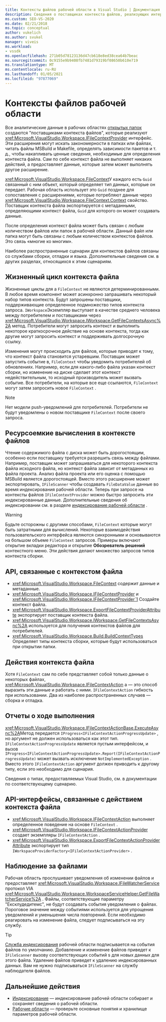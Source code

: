 ```yaml
---
title: Контексты файлов рабочей области в Visual Studio | Документация Майкрософт
description: Сведения о поставщиках контекста файлов, реализующих интерфейс Ифилеконтекстпровидер для поддержки аналитических сведений в рабочих областях с открытыми папками.
ms.custom: SEO-VS-2020
ms.date: 02/21/2018
ms.topic: conceptual
author: vukelich
ms.author: svukel
manager: viveis
ms.workload:
- vssdk
ms.openlocfilehash: 271b05d78123136d47cb618e8ed38cea64b7beac
ms.sourcegitcommit: 0c9155e9b9408fb7481d79319bf08650b610e719
ms.translationtype: MT
ms.contentlocale: ru-RU
ms.lasthandoff: 01/05/2021
ms.locfileid: "97877069"
---
```

# <a name="workspace-file-contexts"></a>Контексты файлов рабочей области

Все аналитические данные в рабочих областях [открытых папок](../ide/develop-code-in-visual-studio-without-projects-or-solutions.md) создаются "поставщиками контекста файлов", которые реализуют <xref:Microsoft.VisualStudio.Workspace.IFileContextProvider> интерфейс. Эти расширения могут искать закономерности в папках или файлах, читать файлы MSBuild и Makefile, определять зависимости пакетов и т. д., чтобы накапливать ценные сведения, необходимые для определения контекста файла. Сам по себе контекст файла не выполняет никаких действий, а предоставляет данные, которые затем может выполнять другое расширение.

<xref:Microsoft.VisualStudio.Workspace.FileContext>У каждого есть `Guid` связанный с ним объект, который определяет тип данных, которые он передает. Рабочая область использует это `Guid` позднее для сопоставления с расширениями, которые потребляют данные через <xref:Microsoft.VisualStudio.Workspace.FileContext.Context> свойство. Поставщик контекста файла экспортируется с метаданными, определяющими контекст файла, `Guid` для которого он может создавать данные.

После определения контекст файла может быть связан с любым количеством файлов или папок в рабочей области. Данный файл или папка могут быть связаны с любым количеством контекстов файлов. Это связь «многие ко многим».

Наиболее распространенные сценарии для контекстов файлов связаны со службами сборки, отладки и языка. Дополнительные сведения см. в других разделах, относящихся к этим сценариям.

## <a name="file-context-lifecycle"></a>Жизненный цикл контекста файла

Жизненные циклы для a `FileContext` не являются детерминированными. В любое время компонент может асинхронно запрашивать некоторый набор типов контекста. Будут запрошены поставщики, поддерживающие определенное подмножество типов контекста запроса. `IWorkspace`Экземпляр выступает в качестве среднего человека между потребителем и поставщиками через <xref:Microsoft.VisualStudio.Workspace.IWorkspace.GetFileContextsAsync%2A> метод. Потребители могут запросить контекст и выполнить некоторое краткосрочное действие на основе контекста, тогда как другие могут запросить контекст и поддерживать долгосрочную ссылку.

Изменения могут происходить для файлов, которые приводят к тому, что контекст файла становится устаревшим. Поставщик может запустить событие в, `FileContext` чтобы уведомить потребителей об обновлениях. Например, если для какого-либо файла указан контекст сборки, но изменение на диске сделает этот контекст недействительным, то исходный производитель может вызвать событие. Все потребители, на которые все еще ссылаются, `FileContext` могут затем запросить новое `FileContext` .

>[!NOTE]
>Нет модели push-уведомлений для потребителей. Потребители не будут уведомлены о новом поставщике `FileContext` после своего запроса.

## <a name="expensive-file-context-computations"></a>Ресурсоемкие вычисления в контексте файлов

Чтение содержимого файла с диска может быть дорогостоящим, особенно если поставщику требуется разрешить связь между файлами. Например, поставщик может запрашиваться для некоторого контекста файла исходного файла, но контекст файла зависит от метаданных из файла проекта. Анализ файла проекта или его оценка с помощью MSBuild является дорогостоящей. Вместо этого расширение может экспортировать, `IFileScanner` чтобы создавать `FileDataValue` данные во время индексирования рабочей области. Теперь при запросе на контексты файлов `IFileContextProvider` можно быстро запросить эти индексированные данные. Дополнительные сведения об индексировании см. в разделе [индексирование рабочей области](workspace-indexing.md) .

>[!WARNING]
>Будьте осторожны с другими способами, `FileContext` которые могут быть затратными для вычислений. Некоторые взаимодействия пользовательского интерфейса являются синхронными и основываются на большом объеме `FileContext` запросов. Примеры включают открытие вкладки редактора и открытие **Обозреватель решений** контекстного меню. Эти действия делают множество запросов типов контекста сборки.

## <a name="file-context-related-apis"></a>API, связанные с контекстом файла

- <xref:Microsoft.VisualStudio.Workspace.FileContext> содержит данные и метаданные.
- <xref:Microsoft.VisualStudio.Workspace.IFileContextProvider> и <xref:Microsoft.VisualStudio.Workspace.IFileContextProvider`1> Создайте контекст файла.
- <xref:Microsoft.VisualStudio.Workspace.ExportFileContextProviderAttribute> экспортирует поставщик контекста файла.
- <xref:Microsoft.VisualStudio.Workspace.IWorkspace.GetFileContextsAsync%2A> используется для получения контекстов файлов для потребителей.
- <xref:Microsoft.VisualStudio.Workspace.Build.BuildContextTypes> Определяет типы контекста сборки, которые будут использоваться при открытии папки.

## <a name="file-context-actions"></a>Действия контекста файла

Хотя `FileContext` сам по себе представляет собой только данные о некоторых файлах, <xref:Microsoft.VisualStudio.Workspace.IFileContextAction> а — это способ выразить эти данные и работать с ними. `IFileContextAction` гибкость при использовании. Два из наиболее распространенных случаев — сборка и отладка.

## <a name="reporting-progress"></a>Отчеты о ходе выполнения

<xref:Microsoft.VisualStudio.Workspace.IFileContextActionBase.ExecuteAsync%2A>Метод передается `IProgress<IFileContextActionProgressUpdate>` , но аргумент не должен использоваться как этот тип. `IFileContextActionProgressUpdate` является пустым интерфейсом, и вызов `IProgress<IFileContextActionProgressUpdate>.Report(IFileContextActionProgressUpdate)` может вызвать исключение `NotImplementedException` . Вместо этого `IFileContextAction` аргумент должен приводить к другому типу, если это необходимо для сценария.

Сведения о типах, предоставляемых Visual Studio, см. в документации по соответствующему сценарию.

## <a name="file-context-action-related-apis"></a>API-интерфейсы, связанные с действием контекста файла

- <xref:Microsoft.VisualStudio.Workspace.IFileContextAction> выполняет определенное поведение на основе `FileContext` .
- <xref:Microsoft.VisualStudio.Workspace.IFileContextActionProvider> создает экземпляры `IFileContextAction` .
- <xref:Microsoft.VisualStudio.Workspace.ExportFileContextActionProviderAttribute> экспортирует тип `IWorkspaceProviderFactory<IFileContextActionProvider>` .

## <a name="file-watching"></a>Наблюдение за файлами

Рабочая область прослушивает уведомления об изменении файлов и предоставляет <xref:Microsoft.VisualStudio.Workspace.IFileWatcherService> протокол VIA <xref:Microsoft.VisualStudio.Workspace.WorkspaceServiceHelper.GetFileWatcherService%2A> . Файлы, соответствующие параметру "Ексклудедитемс", не будут создавать события уведомления о файлах. Пороговое значение между событиями используется для упрощения уведомлений и уменьшения числа повторений. Если необходимо реагировать на изменение файла, следует подписываться на эту службу.

>[!TIP]
>[Служба индексирования](workspace-indexing.md) рабочей области подписывается на события файлов по умолчанию. Добавление и изменение файлов приведет к `IFileScanner` вызову соответствующих событий s для новых данных для этого файла. Удаление файлов приведет к удалению индексированных данных. Вам не нужно подписываться `IFileScanner` на службу наблюдателя файлов.

## <a name="next-steps"></a>Дальнейшие действия

* [Индексирование](workspace-indexing.md) — индексирование рабочей области собирает и сохраняет сведения о рабочей области.
* [Рабочие области](workspaces.md) — проверьте основные понятия и хранилище параметров рабочей области.
